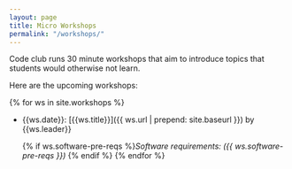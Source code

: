 ```yaml
---
layout: page
title: Micro Workshops
permalink: "/workshops/"
---
```


Code club runs 30 minute workshops that aim to introduce topics that students
would otherwise not learn.

Here are the upcoming workshops:

{% for ws in site.workshops %}
- {{ws.date}}: [{{ws.title}}]({{ ws.url | prepend: site.baseurl }}) by {{ws.leader}}

  {% if ws.software-pre-reqs %}_Software requirements: ({{ ws.software-pre-reqs }})_ {% endif %}
{% endfor %}
